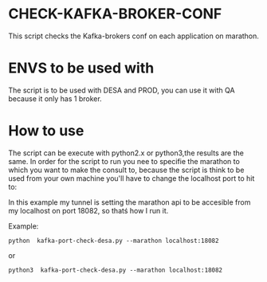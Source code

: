 # CHECK-KAFKA-BROKER-CONF
This script checks the Kafka-brokers conf on each application on marathon.

# ENVS to be used with
The script is to be used with DESA and PROD, you can use it with QA because it only has 1 broker.

# How to use
The script can be execute with python2.x or python3,the results are the same.
In order for the script to run you nee to specifie the marathon to which you want to make the consult to,
because the script is think to be used from your own machine you'll have to change the localhost port to hit to:

In this example my tunnel is setting the marathon api to be accesible from my localhost on port 18082, so thatś how I run it.

Example:
```
python  kafka-port-check-desa.py --marathon localhost:18082
```

or

```
python3  kafka-port-check-desa.py --marathon localhost:18082
```

